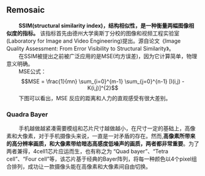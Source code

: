 ## Remosaic

&emsp;&emsp; **SSIM(structural similarity index)，结构相似性，是一种衡量两幅图像相似度的指标。** 该指标首先由德州大学奥斯丁分校的图像和视频工程实验室(Laboratory for Image and Video Engineering)提出。源自论文《Image Quality Assessment: From Error Visibility to Structural Similarity》。<br>
&emsp;&emsp; 在SSIM被提出之前被广泛应用的是MSE(均方误差)，因为它计算简单，物理意义明确。<br>
&emsp;&emsp; MSE公式： $$MSE = \frac{1}{mn} \sum_{i=0}^{m-1} \sum_{j=0}^{n-1} [I(i,j) - K(i,j)]^{2}$$ 
&emsp;&emsp; 下图可以看出，MSE 反应的距离和人力的直观感受有很大差别。
### Quadra Bayer
&emsp;&emsp; 手机越做越紧凑需要模组和芯片尺寸越做越小，在尺寸一定的基础上，高像素和大像素，对于手机摄像头来说，一直是一对矛盾的存在。然而,**高像素所带来的高分辨率画质，和大像素带给暗态高感度低噪声的画质，两者都非常重要**。为了两者兼得，4cell1芯片应运而生，也有称之为 “Quad bayer”、“Tetra cell”、“Four cell”等，该芯片基于经典的Bayer阵列，将每一种颜色以4个pixel组合排列，成功让一款摄像头能在高像素和大像素间自由切换。
